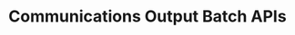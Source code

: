---
title: Communications Output Batch APIs
description: Learn to create and run communication APIs in batch mode to generate multiple communications at scheduled intervals for printing and digital deliveries.
openAPISpec: https://raw.githubusercontent.com/AdobeDocs/experience-manager-forms-cloud-service-developer-reference/main/src/swagger-specs/batch.yaml
keywords: 
  - Experience Manager Forms Communications
  - Communications
  - API Documentation
  - HTTP
  - REST
--- 